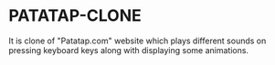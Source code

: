 # PATATAP-CLONE
It is clone of "Patatap.com" website which plays different sounds on pressing keyboard keys along with displaying some animations.
